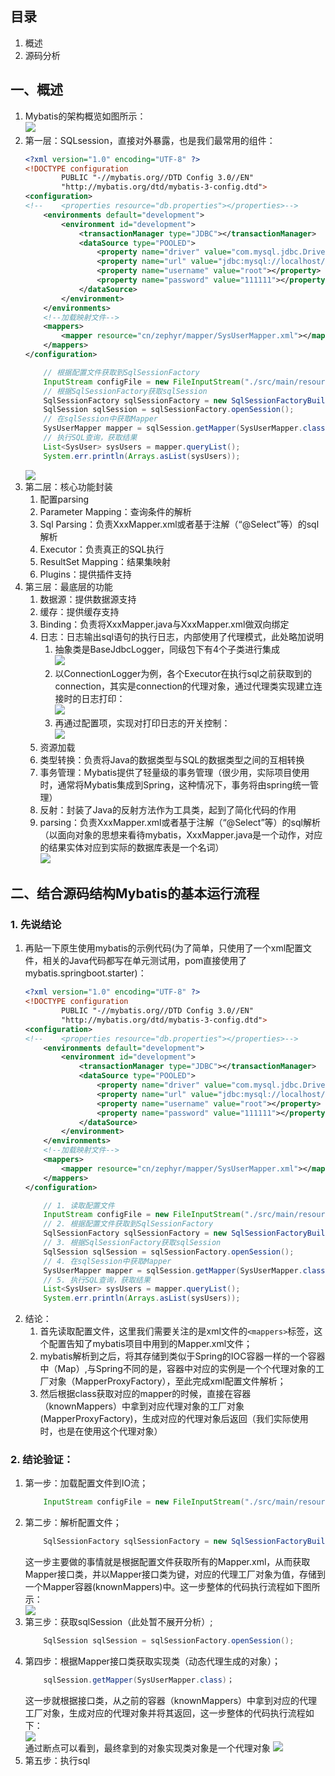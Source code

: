 ## 目录
1. 概述
1. 源码分析

## 一、概述
1. Mybatis的架构概览如图所示：  
    ![](images/0303.png)
1. 第一层：SQLsession，直接对外暴露，也是我们最常用的组件：
    ``` xml
    <?xml version="1.0" encoding="UTF-8" ?>
    <!DOCTYPE configuration
            PUBLIC "-//mybatis.org//DTD Config 3.0//EN"
            "http://mybatis.org/dtd/mybatis-3-config.dtd">
    <configuration>
    <!--    <properties resource="db.properties"></properties>-->
        <environments default="development">
            <environment id="development">
                <transactionManager type="JDBC"></transactionManager>
                <dataSource type="POOLED">
                    <property name="driver" value="com.mysql.jdbc.Driver"></property>
                    <property name="url" value="jdbc:mysql://localhost/mybatis_test"></property>
                    <property name="username" value="root"></property>
                    <property name="password" value="111111"></property>
                </dataSource>
            </environment>
        </environments>
        <!--加载映射文件-->
        <mappers>
            <mapper resource="cn/zephyr/mapper/SysUserMapper.xml"></mapper>
        </mappers>
    </configuration>
    ```
    ``` java
        // 根据配置文件获取到SqlSessionFactory
        InputStream configFile = new FileInputStream("./src/main/resources/mybatis-conf.xml");
        // 根据SqlSessionFactory获取sqlSession
        SqlSessionFactory sqlSessionFactory = new SqlSessionFactoryBuilder().build(configFile);
        SqlSession sqlSession = sqlSessionFactory.openSession();
        // 在sqlSession中获取Mapper
        SysUserMapper mapper = sqlSession.getMapper(SysUserMapper.class);
        // 执行SQL查询，获取结果
        List<SysUser> sysUsers = mapper.queryList();
        System.err.println(Arrays.asList(sysUsers));
    ```  
    ![](images/0308.png)
1. 第二层：核心功能封装
    1. 配置parsing
    1. Parameter Mapping：查询条件的解析
    1. Sql Parsing：负责XxxMapper.xml或者基于注解（“@Select”等）的sql解析
    1. Executor：负责真正的SQL执行
    1. ResultSet Mapping：结果集映射
    1. Plugins：提供插件支持
1. 第三层：最底层的功能
    1. 数据源：提供数据源支持
    1. 缓存：提供缓存支持
    1. Binding：负责将XxxMapper.java与XxxMapper.xml做双向绑定
    1. 日志：日志输出sql语句的执行日志，内部使用了代理模式，此处略加说明
        1. 抽象类是BaseJdbcLogger，同级包下有4个子类进行集成  
            ![](images/0301.png)
        1. 以ConnectionLogger为例，各个Executor在执行sql之前获取到的connection，其实是connection的代理对象，通过代理类实现建立连接时的日志打印：    
            ![](images/0306.png)  
        1. 再通过配置项，实现对打印日志的开关控制：  
            ![](images/0305.png)
    1. 资源加载
    1. 类型转换：负责将Java的数据类型与SQL的数据类型之间的互相转换
    1. 事务管理：Mybatis提供了轻量级的事务管理（很少用，实际项目使用时，通常将Mybatis集成到Spring，这种情况下，事务将由spring统一管理）
    1. 反射：封装了Java的反射方法作为工具类，起到了简化代码的作用  
    1. parsing：负责XxxMapper.xml或者基于注解（“@Select”等）的sql解析（以面向对象的思想来看待mybatis，XxxMapper.java是一个动作，对应的结果实体对应到实际的数据库表是一个名词）  
        ![](images/0302.png)


## 二、结合源码结构Mybatis的基本运行流程
### 1. 先说结论
1. 再贴一下原生使用mybatis的示例代码(为了简单，只使用了一个xml配置文件，相关的Java代码都写在单元测试用，pom直接使用了mybatis.springboot.starter)：
    ``` xml
    <?xml version="1.0" encoding="UTF-8" ?>
    <!DOCTYPE configuration
            PUBLIC "-//mybatis.org//DTD Config 3.0//EN"
            "http://mybatis.org/dtd/mybatis-3-config.dtd">
    <configuration>
    <!--    <properties resource="db.properties"></properties>-->
        <environments default="development">
            <environment id="development">
                <transactionManager type="JDBC"></transactionManager>
                <dataSource type="POOLED">
                    <property name="driver" value="com.mysql.jdbc.Driver"></property>
                    <property name="url" value="jdbc:mysql://localhost/mybatis_test"></property>
                    <property name="username" value="root"></property>
                    <property name="password" value="111111"></property>
                </dataSource>
            </environment>
        </environments>
        <!--加载映射文件-->
        <mappers>
            <mapper resource="cn/zephyr/mapper/SysUserMapper.xml"></mapper>
        </mappers>
    </configuration>
    ```  
    ``` java
        // 1. 读取配置文件
        InputStream configFile = new FileInputStream("./src/main/resources/mybatis-conf.xml");
        // 2. 根据配置文件获取到SqlSessionFactory
        SqlSessionFactory sqlSessionFactory = new SqlSessionFactoryBuilder().build(configFile);
        // 3. 根据SqlSessionFactory获取sqlSession
        SqlSession sqlSession = sqlSessionFactory.openSession();
        // 4. 在sqlSession中获取Mapper
        SysUserMapper mapper = sqlSession.getMapper(SysUserMapper.class);
        // 5. 执行SQL查询，获取结果
        List<SysUser> sysUsers = mapper.queryList();
        System.err.println(Arrays.asList(sysUsers));
    ``` 
1. 结论：  
    1. 首先读取配置文件，这里我们需要关注的是xml文件的```<mappers>```标签，这个配置告知了mybatis项目中用到的Mapper.xml文件；
    1. mybatis解析到之后，将其存储到类似于Spring的IOC容器一样的一个容器中（Map）,与Spring不同的是，容器中对应的实例是一个个代理对象的工厂对象（MapperProxyFactory），至此完成xml配置文件解析；
    1. 然后根据class获取对应的mapper的时候，直接在容器（knownMappers）中拿到对应代理对象的工厂对象(MapperProxyFactory)，生成对应的代理对象后返回（我们实际使用时，也是在使用这个代理对象）
### 2. 结论验证：
1. 第一步：加载配置文件到IO流；  
    ``` java
        InputStream configFile = new FileInputStream("./src/main/resources/mybatis-conf.xml");
    ```
1. 第二步：解析配置文件；  
    ``` java
        SqlSessionFactory sqlSessionFactory = new SqlSessionFactoryBuilder().build(configFile);
    ```    
    这一步主要做的事情就是根据配置文件获取所有的Mapper.xml，从而获取Mapper接口类，并以Mapper接口类为键，对应的代理工厂对象为值，存储到一个Mapper容器(knownMappers)中。这一步整体的代码执行流程如下图所示：  
        ![](images/0310.png)
1. 第三步：获取sqlSession（此处暂不展开分析）;  
    ``` java
        SqlSession sqlSession = sqlSessionFactory.openSession();
    ```
1. 第四步：根据Mapper接口类获取实现类（动态代理生成的对象）；  
    ``` java 
        sqlSession.getMapper(SysUserMapper.class)；
    ```  
    这一步就根据接口类，从之前的容器（knownMappers）中拿到对应的代理工厂对象，生成对应的代理对象并将其返回，这一步整体的代码执行流程如下：  
    ![](images/0307.png)  
    通过断点可以看到，最终拿到的对象实现类对象是一个代理对象
    ![](images/0309.png)  
1. 第五步：执行sql

